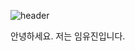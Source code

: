 ![header](https://capsule-render.vercel.app/api?type=waving&color=auto&height=150&section=header&text=Profile&fontSize=90)

안녕하세요. 저는 임유진입니다.

